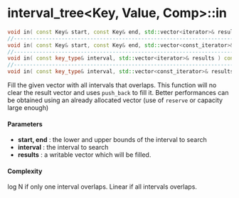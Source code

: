 # interval_tree<Key, Value, Comp>::in

```cpp
void in( const Key& start, const Key& end, std::vector<iterator>& results ) const;       // (1)
//---------------------------------------------------------------------------------------------
void in( const Key& start, const Key& end, std::vector<const_iterator>& results ) const; // (2)
//---------------------------------------------------------------------------------------------
void in( const key_type& interval, std::vector<iterator>& results ) const;               // (3)
//---------------------------------------------------------------------------------------------
void in( const key_type& interval, std::vector<const_iterator>& results ) const;         // (4)
```

Fill the given vector with all intervals that overlaps.
This function will no clear the result vector and uses `push_back` to fill it. Better performances can be obtained using an already allocated vector (use of `reserve` or capacity large enough)

#### Parameters

- **start, end** : the lower and upper bounds of the interval to search
- **interval** : the interval to search
- **results** : a writable vector which will be filled.

#### Complexity

log N  if only one interval overlaps.
Linear if all intervals overlaps.